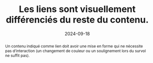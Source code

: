 ---
N: '135'
Rubrique: Liens
title: Les liens sont visuellement différenciés du reste du contenu. 
abstract: Un contenu indiqué comme lien doit avoir une mise en forme qui ne nécessite pas d’interaction (un changement de couleur ou un soulignement lors du survol ne suffit pas).
categories: [" Liens"]
agrege: O4135-E043
opquast: '4 135'
indiceebook: '43'
description: "Règle n° 043"
before: "042"
weight: "043"
after: "044"
actif: '1'
layout: rules
date: 2024-09-18
tags: ["", ""]
objectif: ["Permettre d’identifier facilement les liens au fil du texte.", "Améliorer la visibilité et l’affordance des liens.", "Améliorer l’accessibilité des contenus aux lectrices et lecteurs handicapées"]
Meo: ["Les hyperliens peuvent être différenciés à l'aide des propriétés CSS de couleur de texte, de couleur d'arrière-plan, de soulignement, de mise en gras, de bordures, de police de caractères, etc."]
Controle: ["Dans chaque fichier de contenu&nbsp;:
<ul>
<li>Identifier les liens présents au fil du texte ;</li>
<li>Vérifier que ces liens se différencient visuellement du reste du texte au sein duquel ils se trouvent placés.</li>
<li>Vérifier que les liens différenciés par la couleur présentent un ratio de contraste minimal de 3 avec le texte environnant et qu’ils sont identifiables au survol ou à la prise de focus clavier.</li></ul>"]
epubcheck: 
ace: 
humancheck: true
Source: ["Opquast"]
Referentiel: [""]
steps: ["", ""]
---